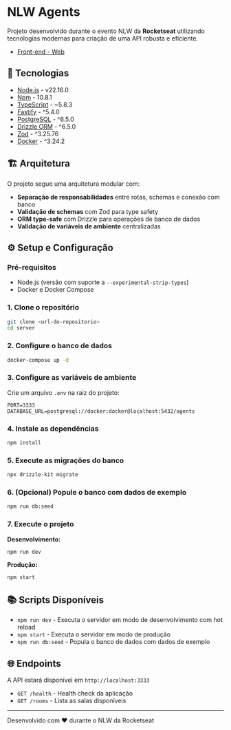 # NLW Agents

Projeto desenvolvido durante o evento NLW da **Rocketseat** utilizando tecnologias modernas para criação de uma API robusta e eficiente.

- [Front-end - Web](https://github.com/leticea/nlw-agents-react)

## 🚀 Tecnologias

- [Node.js](https://nodejs.org/en/) - v22.16.0
- [Npm](https://www.npmjs.com/) - 10.8.1
- [TypeScript](https://www.typescriptlang.org/) - ~5.8.3
- [Fastify](https://www.fastify.io/) - ^5.4.0
- [PostgreSQL](https://www.npmjs.com/package/postgres) - ^6.5.0
- [Drizzle ORM](https://www.npmjs.com/package/drizzle-orm) - ^6.5.0
- [Zod](https://zod.dev/) - ^3.25.76
- [Docker](https://www.docker.com/get-started/) - ^3.24.2

## 🏗️ Arquitetura

O projeto segue uma arquitetura modular com:

- **Separação de responsabilidades** entre rotas, schemas e conexão com banco
- **Validação de schemas** com Zod para type safety
- **ORM type-safe** com Drizzle para operações de banco de dados
- **Validação de variáveis de ambiente** centralizadas

## ⚙️ Setup e Configuração

### Pré-requisitos

- Node.js (versão com suporte a `--experimental-strip-types`)
- Docker e Docker Compose

### 1. Clone o repositório

```bash
git clone <url-do-repositorio>
cd server
```

### 2. Configure o banco de dados

```bash
docker-compose up -d
```

### 3. Configure as variáveis de ambiente

Crie um arquivo `.env` na raiz do projeto:

```env
PORT=3333
DATABASE_URL=postgresql://docker:docker@localhost:5432/agents
```

### 4. Instale as dependências

```bash
npm install
```

### 5. Execute as migrações do banco

```bash
npx drizzle-kit migrate
```

### 6. (Opcional) Popule o banco com dados de exemplo

```bash
npm run db:seed
```

### 7. Execute o projeto

**Desenvolvimento:**

```bash
npm run dev
```

**Produção:**

```bash
npm start
```

## 📚 Scripts Disponíveis

- `npm run dev` - Executa o servidor em modo de desenvolvimento com hot reload
- `npm start` - Executa o servidor em modo de produção
- `npm run db:seed` - Popula o banco de dados com dados de exemplo

## 🌐 Endpoints

A API estará disponível em `http://localhost:3333`

- `GET /health` - Health check da aplicação
- `GET /rooms` - Lista as salas disponíveis

---

Desenvolvido com ❤️ durante o NLW da Rocketseat
